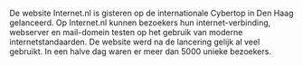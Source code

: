 De website Internet.nl is gisteren op de internationale Cybertop in Den Haag
gelanceerd. Op Internet.nl kunnen bezoekers hun internet-verbinding, webserver
en mail-domein testen op het gebruik van moderne internetstandaarden. De
website werd na de lancering gelijk al veel gebruikt. In een halve dag waren
er meer dan 5000 unieke bezoekers.
